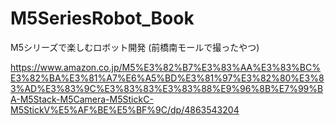 # M5SeriesRobot_Book


M5シリーズで楽しむロボット開発
(前橋南モールで撮ったやつ)

https://www.amazon.co.jp/M5%E3%82%B7%E3%83%AA%E3%83%BC%E3%82%BA%E3%81%A7%E6%A5%BD%E3%81%97%E3%82%80%E3%83%AD%E3%83%9C%E3%83%83%E3%83%88%E9%96%8B%E7%99%BA-M5Stack-M5Camera-M5StickC-M5StickV%E5%AF%BE%E5%BF%9C/dp/4863543204
